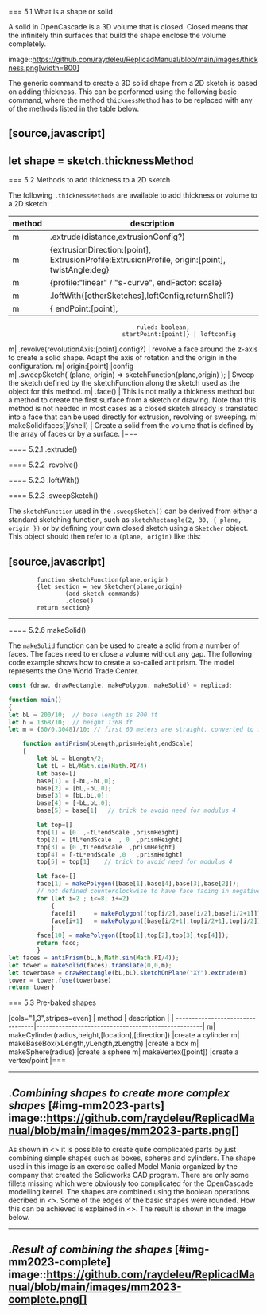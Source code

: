 === 5.1 What is a shape or solid

A solid in OpenCascade is a 3D volume that is closed. Closed means that the infinitely thin surfaces that build the shape enclose the volume completely. 

image::https://github.com/raydeleu/ReplicadManual/blob/main/images/thickness.png[width=800]

The generic command to create a 3D solid shape from a 2D sketch is based on adding thickness. This can be performed using the following basic command, where the method `thicknessMethod` has to be replaced with any of the methods listed in the table below. 

[source,javascript]
----
let shape = sketch.thicknessMethod
----

=== 5.2 Methods to add thickness to a 2D sketch

The following `.thicknessMethods` are available to add thickness or volume to a 2D sketch: 


| method                           | description                                        |
| ---------------------------------|----------------------------------------------------|
m| .extrude(distance,extrusionConfig?)  | extrude a face over a distance normal to the face. In the extrusion configuration it is possible to define a different extrusion direction, a certain profile for the extrusion and a twist over the extrusion. 
m|             {extrusionDirection:[point], ExtrusionProfile:ExtrusionProfile,  origin:[point], twistAngle:deg} | extrusionConfig
m|             {profile:"linear" / "s-curve", endFactor: scale}  | extrusionProfile       
m| .loftWith([otherSketches],loftConfig,returnShell?) | build a solid through lofting between different wires
m|               {   endPoint:[point],
                                        ruled: boolean,
                                    startPoint:[point]} | loftconfig

m| .revolve(revolutionAxis:[point],config?)    | revolve a face around the z-axis to create a solid shape. Adapt the axis of rotation and the origin in the configuration. 
m|             origin:[point]                   |config                            
m| .sweepSketch( (plane, origin) => sketchFunction(plane,origin) ); |  Sweep the sketch defined by the sketchFunction along the sketch used as the object for this method.
m| .face()                              | This is not really a thickness method  but a method to create the first surface from a sketch or drawing. Note that this method is not needed in most cases as a closed sketch already is translated into a face that can be used directly for extrusion, revolving or sweeping. 
m| makeSolid(faces[]/shell)                                     | Create a solid from the volume that is defined by the array of faces or by a surface. 
|===



==== 5.2.1 .extrude()




==== 5.2.2 .revolve()



==== 5.2.3 .loftWith()

==== 5.2.3 .sweepSketch()

The `sketchFunction` used in the `.sweepSketch()` can be derived from either a standard sketching function, such as `sketchRectangle(2, 30, { plane, origin })` or by defining your own closed sketch using a `Sketcher` object. This object should then refer to a `(plane, origin)` like this: 


[source,javascript]
----
            function sketchFunction(plane,origin) 
            {let section = new Sketcher(plane,origin)
                    (add sketch commands)
                    .close()
            return section}
---- 


==== 5.2.6  makeSolid()

The `makeSolid` function can be used to create a solid from a number of faces. The faces need to enclose a volume without any gap. The following code example shows how to create a so-called antiprism. The model represents the One World Trade Center.  

``` javascript
const {draw, drawRectangle, makePolygon, makeSolid} = replicad;

function main()
{
let bL = 200/10;  // base length is 200 ft
let h = 1368/10;  // height 1368 ft
let m = (60/0.3048)/10; // first 60 meters are straight, converted to feet

    function antiPrism(bLength,prismHeight,endScale)
    {
        let bL = bLength/2;
        let tL = bL/Math.sin(Math.PI/4)
        let base=[]
        base[1] = [-bL,-bL,0];
        base[2] = [bL,-bL,0];
        base[3] = [bL,bL,0];
        base[4] = [-bL,bL,0];
        base[5] = base[1]   // trick to avoid need for modulus 4

        let top=[]
        top[1] = [0  ,-tL*endScale ,prismHeight]
        top[2] = [tL*endScale  , 0  ,prismHeight]
        top[3] = [0 ,tL*endScale  ,prismHeight]
        top[4] = [-tL*endScale ,0   ,prismHeight]
        top[5] = top[1]    // trick to avoid need for modulus 4

        let face=[]
        face[1] = makePolygon([base[1],base[4],base[3],base[2]]);        
        // not defined counterclockwise to have face facing in negative z-direction
        for (let i=2 ; i<=8; i+=2)
            {
            face[i]     = makePolygon([top[i/2],base[i/2],base[i/2+1]]);
            face[i+1]   = makePolygon([base[i/2+1],top[i/2+1],top[i/2]]);
            }
        face[10] = makePolygon([top[1],top[2],top[3],top[4]]);
        return face;
        }
let faces = antiPrism(bL,h,Math.sin(Math.PI/4));
let tower = makeSolid(faces).translate(0,0,m);
let towerbase = drawRectangle(bL,bL).sketchOnPlane("XY").extrude(m)
tower = tower.fuse(towerbase)
return tower}
``` 




=== 5.3 Pre-baked shapes

[cols="1,3",stripes=even]
| method                           | description                                        |
| ---------------------------------|----------------------------------------------------|
m| makeCylinder(radius,height,[location],[direction])           |create a cylinder
m| makeBaseBox(xLength,yLength,zLength)                         |create a box
m| makeSphere(radius)                                           |create a sphere
m| makeVertex([point])                                          |create a vertex/point
|===

---
._Combining shapes to create more complex shapes_ 
[#img-mm2023-parts]
image::https://github.com/raydeleu/ReplicadManual/blob/main/images/mm2023-parts.png[]
---

As shown in <<img-mm2023-parts>> it is possible to create quite complicated parts by just combining simple shapes such as boxes, spheres and cylinders. The shape used in this image is an exercise called Model Mania organized by the company that created the Solidworks CAD program. There are only some fillets missing which were obviously too complicated for the OpenCascade modelling kernel. The shapes are combined using the boolean operations decribed in <<Combine shapes>>. Some of the edges of the basic shapes were rounded. How this can be achieved is explained in <<Modify shapes>>. The result is shown in the image below.  

---
._Result of combining the shapes_ 
[#img-mm2023-complete]
image::https://github.com/raydeleu/ReplicadManual/blob/main/images/mm2023-complete.png[]
---


